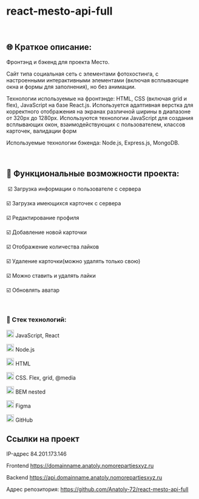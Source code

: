 # react-mesto-api-full

​

## :globe_with_meridians: Краткое описание:

​Фронтэнд и бэкенд для проекта Место.

Сайт типа социальная сеть с элементами фотохостинга, с настроенными интерактивными элементами (включая всплывающие окна и формы для заполнения), но без анимации.

Технологии используемые на фронтэнде: HTML, CSS (включая grid и flex), JavaScript на базе React.js. Используется адаптивная верстка для корректного отображения на экранах различной ширины в диапазоне от 320px до 1280px. Используются технологии JavaScript для создания всплывающих окон, взаимодействующих с пользователем, классов карточек, валидации форм

Используемые технологии бэкенда: Node.js, Express.js, MongoDB.

​

## :ticket: Функциональные возможности проекта:

​
:ballot_box_with_check: Загрузка информации о пользователе с сервера

:ballot_box_with_check: Загрузка имеющихся карточек с сервера

:ballot_box_with_check: Редактирование профиля

:ballot_box_with_check: Добавление новой карточки

:ballot_box_with_check: Отображение количества лайков

:ballot_box_with_check: Удаление карточки(можно удалять только свою)

:ballot_box_with_check: Можно ставить и удалять лайки

:ballot_box_with_check: Обновлять аватар

​

### :gem: Стек технологий:​

<img src="https://img.icons8.com/color/38/000000/javascript--v1.png" alt="JS" width="20" height="20"/> JavaScript, React

<img src="https://img.icons8.com/ultraviolet/38/000000/react--v1.png" alt="React" width="20" height="20"/> Node.js

<img src="https://img.icons8.com/color/36/000000/html-5--v1.png" alt="HTML" width="20" height="20"/> HTML

<img src="https://cdn-icons-png.flaticon.com/128/802/802251.png" alt="HTML" width="20" height="20"/> CSS. Flex, grid, @media

<img src="https://img.icons8.com/color/36/000000/css3.png" alt="CSS. Flex, grid, @media" width="20" height="20"/> BEM nested

<img src="https://img.icons8.com/color/32/000000/figma--v1.png" alt="Figma" width="20" height="20"/> Figma

<img src="https://github.githubassets.com/images/modules/logos_page/GitHub-Mark.png"  alt="GitHub" width="20" height="20"/> GitHub



## Ссылки на проект

IP-адрес 84.201.173.146

Frontend https://domainname.anatoly.nomorepartiesxyz.ru

Backend https://api.domainname.anatoly.nomorepartiesxyz.ru

Адрес репозитория: https://github.com/Anatoly-72/react-mesto-api-full
